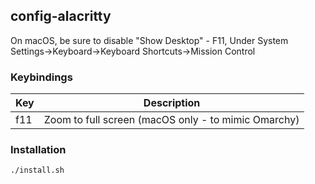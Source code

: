 ## config-alacritty

On macOS, be sure to disable "Show Desktop" - F11, Under 
System Settings->Keyboard->Keyboard Shortcuts->Mission Control 

### Keybindings 

| Key | Description |
|---|---|
| f11 | Zoom to full screen (macOS only - to mimic Omarchy) |


### Installation 

    ./install.sh

